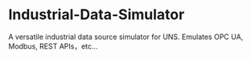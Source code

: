 # Industrial-Data-Simulator
A versatile industrial data source simulator for UNS. Emulates OPC UA, Modbus, REST APIs，etc...

